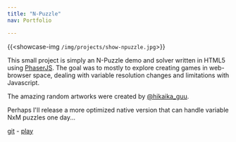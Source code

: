 ```yaml
---
title: "N-Puzzle"
nav: Portfolio

---
```


{{<showcase-img `/img/projects/show-npuzzle.jpg`>}}

This small project is simply an N-Puzzle demo and solver written in HTML5 using [PhaserJS](https://phaser.io). The goal was to mostly to explore creating games in web-browser space, dealing with variable resolution changes and limitations with Javascript.

The amazing random artworks were created by [@hikaika_guu](https://twitter.com/hikaika_guu/).

Perhaps I'll release a more optimized native version that can handle variable NxM puzzles one day...


[git](https://github.com/momohoudai/html5-npuzzle) - 
[play](https://momohoudai.github.io/html5-npuzzle/)
